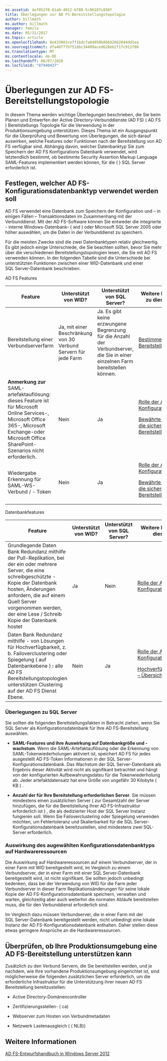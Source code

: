 ```yaml
---
ms.assetid: 4ef052f0-61a9-4912-b780-5c96187c850f
title: Überlegungen zur AD FS-Bereitstellungstopologie
author: billmath
ms.author: billmath
manager: femila
ms.date: 05/31/2017
ms.topic: article
ms.openlocfilehash: 8e433083ce7f1bdcfa0d950b86692662044dd1ea
ms.sourcegitcommit: dfa48f77b751dbc34409aced628eb2f17c912f08
ms.translationtype: MT
ms.contentlocale: de-DE
ms.lasthandoff: 08/07/2020
ms.locfileid: "87940437"
---
```

# <a name="ad-fs-deployment-topology-considerations"></a>Überlegungen zur AD FS-Bereitstellungstopologie

In diesem Thema werden wichtige Überlegungen beschrieben, die Sie beim Planen und Entwerfen der Active Directory-Verbunddienste (AD FS) \( AD FS \) Bereitstellungs Topologie für die Verwendung in der Produktionsumgebung unterstützen. Dieses Thema ist ein Ausgangspunkt für die Überprüfung und Bewertung von Überlegungen, die sich darauf auswirken, welche Features oder Funktionen nach der Bereitstellung von AD FS verfügbar sind. Abhängig davon, welcher Datenbanktyp Sie zum Speichern der AD FS Konfigurations Datenbank verwendet, wird letztendlich bestimmt, ob bestimmte Security Assertion Markup Language SAML-Features implementiert werden können, für die \( \) SQL Server erforderlich ist.

## <a name="determining-which-type-of-ad-fs-configuration-database-to-use"></a>Festlegen, welcher AD FS-Konfigurationsdatenbanktyp verwendet werden soll
AD FS verwendet eine Datenbank zum Speichern der Konfiguration und – in einigen Fällen – Transaktionsdaten im Zusammenhang mit der Verbunddienst. Mit der AD FS-Software können Sie entweder die integrierte \- interne Windows-Datenbank- \( wid \) oder Microsoft SQL Server 2005 oder höher auswählen, um die Daten in der Verbunddienst zu speichern.

Für die meisten Zwecke sind die zwei Datenbanktypen relativ gleichwertig. Es gibt jedoch einige Unterschiede, die Sie beachten sollten, bevor Sie mehr über die verschiedenen Bereitstellungstopologien lesen, die Sie mit AD FS verwenden können. In der folgenden Tabelle sind die Unterschiede bei unterstützten Funktionen zwischen einer WID-Datenbank und einer SQL Server-Datenbank beschrieben.

AD FS Features

|Feature|Unterstützt von WID?|Unterstützt von SQL Server?|Weitere Informationen zu diesem Feature|
|-----------|---------------------|----------------------------|---------------------------------------|
|Bereitstellung einer Verbundserverfarm|Ja, mit einer Beschränkung von 30 Verbund Servern für jede Farm|Ja. Es gibt keine erzwungene Begrenzung für die Anzahl der Verbundserver, die Sie in einer einzelnen Farm bereitstellen können.|[Bestimmen der AD FS-Bereitstellungstopologie](Determine-Your-AD-FS-Deployment-Topology.md)|
|**Anmerkung zur** SAML-artefaktauflösung: dieses Feature ist für Microsoft Online Services-, Microsoft Office 365-, Microsoft Exchange-oder Microsoft Office SharePoint-Szenarios nicht erforderlich.|Nein|Ja|[Rolle der AD FS-Konfigurationsdatenbank](../../ad-fs/technical-reference/The-Role-of-the-AD-FS-Configuration-Database.md)<p>[Bewährte Methoden für die sichere Planung und Bereitstellung von AD FS](Best-Practices-for-Secure-Planning-and-Deployment-of-AD-FS.md)|
|Wiedergabe Erkennung für SAML-WS-Verbund \/ \- Token|Nein|Ja|[Rolle der AD FS-Konfigurationsdatenbank](../../ad-fs/technical-reference/The-Role-of-the-AD-FS-Configuration-Database.md)<p>[Bewährte Methoden für die sichere Planung und Bereitstellung von AD FS](Best-Practices-for-Secure-Planning-and-Deployment-of-AD-FS.md)|

Datenbankfeatures

|Feature|Unterstützt von WID?|Unterstützt von SQL Server?|Weitere Informationen zu diesem Feature|
|-----------|---------------------|----------------------------|---------------------------------------|
|Grundlegende Daten Bank Redundanz mithilfe der Pull-Replikation, bei der ein oder mehrere Server, die eine schreibgeschützte \- Kopie der Datenbank hosten, Änderungen anfordern, die auf einem Quell Server vorgenommen werden, der eine Lese \/ Schreib Kopie der Datenbank hostet|Ja|Nein|[Rolle der AD FS-Konfigurationsdatenbank](../../ad-fs/technical-reference/The-Role-of-the-AD-FS-Configuration-Database.md)|
|Daten Bank Redundanz mithilfe \- von Lösungen für Hochverfügbarkeit, z. b. Failoverclustering oder Spiegelung \( auf Datenbankebene \) **:** alle AD FS Bereitstellungstopologien unterstützen Clustering auf der AD FS Dienst Ebene.|Nein|Ja|[Rolle der AD FS-Konfigurationsdatenbank](../../ad-fs/technical-reference/The-Role-of-the-AD-FS-Configuration-Database.md)<p>[Hochverfügbarkeitslösungen – Übersicht](https://go.microsoft.com/fwlink/?LinkId=179853)|

### <a name="sql-server-considerations"></a>Überlegungen zu SQL Server
Sie sollten die folgenden Bereitstellungsfakten in Betracht ziehen, wenn Sie SQL Server als Konfigurationsdatenbank für Ihre AD FS-Bereitstellung auswählen.

-   **SAML-Features und ihre Auswirkung auf Datenbankgröße und -wachstum**. Wenn die SAML-Artefaktauflösung oder die Erkennung von SAML-Tokenwiederholungen aktiviert ist, speichert AD FS für jedes ausgestellt AD FS-Token Informationen in der SQL Server-Konfigurationsdatenbank. Das Wachstum der SQL Server-Datenbank als Ergebnis dieser Aktivität wird nicht als signifikant betrachtet und hängt von der konfigurierten Aufbewahrungsdateu für die Tokenwiederholung ab. Jeder artefaktdatensatz hat eine Größe von ungefähr 30 Kilobyte \( KB \) .

-   **Anzahl der für Ihre Bereitstellung erforderlichen Server**. Sie müssen mindestens einen zusätzlichen Server \( zur Gesamtzahl der Server hinzufügen, die für die Bereitstellung Ihrer AD FS-Infrastruktur erforderlich ist \) , die als dedizierter Host der SQL Server Instanz fungieren soll. Wenn Sie Failoverclustering oder Spiegelung verwenden möchten, um Fehlertoleranz und Skalierbarkeit für die SQL Server-Konfigurationsdatenbank bereitzustellen, sind mindestens zwei SQL-Server erforderlich.

### <a name="how-the-configuration-database-type-you-select-may-impact-hardware-resources"></a>Auswirkung des augewählten Konfigurationsdatenbanktyps auf Hardwareressourcen
Die Auswirkung auf Hardwareressourcen auf einem Verbundserver, der in einer Farm mit WID bereitgestellt wird, im Vergleich zu einem Verbundserver, der in einer Farm mit einer SQL Server-Datenbank bereitgestellt wird, ist nicht signifikant. Sie sollten jedoch unbedingt bedenken, dass bei der Verwendung von WID für die Farm jeder Verbundserver in dieser Farm Replikationsänderungen für seine lokale Kopie der AD FS-Konfigurationsdatenbank speichern, verwalten und warten, gleichzeitig aber auch weiterhin die normalen Abläufe bereitstellen muss, die für den Verbunddienst erforderlich sind.

Im Vergleich dazu müssen Verbundserver, die in einer Farm mit der SQL Server-Datenbank bereitgestellt werden, nicht unbedingt eine lokale Instanz der AD FS-Konfigurationsdatenbank enthalten. Daher stellen diese etwas geringere Ansprüche an die Hardwareressourcen.

## <a name="verifying-that-your-production-environment-can-support-an-ad-fs-deployment"></a>Überprüfen, ob Ihre Produktionsumgebung eine AD FS-Bereitstellung unterstützen kann
Zusätzlich zu den Verbund Servern, die Sie bereitstellen werden, und je nachdem, wie Ihre vorhandene Produktionsumgebung eingerichtet ist, sind möglicherweise die folgenden zusätzlichen Server erforderlich, um die erforderliche Infrastruktur für die Unterstützung ihrer neuen AD FS Bereitstellung bereitzustellen:

-   Active Directory-Domänencontroller

-   Zertifizierungsstellen- \( ca\)

-   Webserver zum Hosten von Verbundmetadaten

-   Netzwerk Lastenausgleich ( \( NLB)\)

## <a name="see-also"></a>Weitere Informationen
[AD FS-Entwurfshandbuch in Windows Server 2012](AD-FS-Design-Guide-in-Windows-Server-2012.md)
